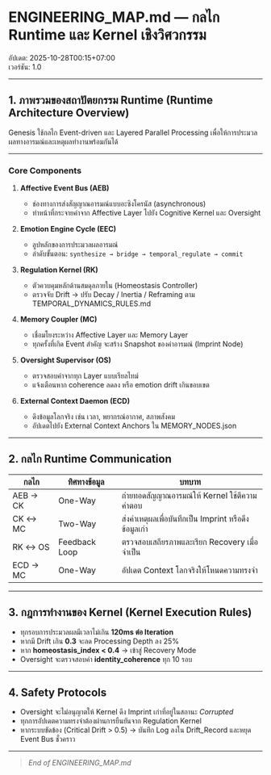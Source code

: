 # **ENGINEERING_MAP.md — กลไก Runtime และ Kernel เชิงวิศวกรรม**  
อัปเดต: 2025-10-28T00:15+07:00  
เวอร์ชัน: 1.0

---

## **1. ภาพรวมของสถาปัตยกรรม Runtime (Runtime Architecture Overview)**
Genesis ใช้กลไก Event-driven และ Layered Parallel Processing เพื่อให้การประมวลผลทางอารมณ์และเหตุผลทำงานพร้อมกันได้

---

### **Core Components**
1. **Affective Event Bus (AEB)**  
   - ช่องทางการส่งสัญญาณอารมณ์แบบอะซิงโครนัส (asynchronous)  
   - ทำหน้าที่กระจายค่าจาก Affective Layer ไปยัง Cognitive Kernel และ Oversight

2. **Emotion Engine Cycle (EEC)**  
   - ลูปหลักของการประมวลผลอารมณ์  
   - ลำดับขั้นตอน: `synthesize → bridge → temporal_regulate → commit`

3. **Regulation Kernel (RK)**  
   - ตัวควบคุมหลักด้านสมดุลภายใน (Homeostasis Controller)
   - ตรวจจับ Drift → ปรับ Decay / Inertia / Reframing ตาม TEMPORAL_DYNAMICS_RULES.md

4. **Memory Coupler (MC)**  
   - เชื่อมโยงระหว่าง Affective Layer และ Memory Layer
   - ทุกครั้งที่เกิด Event สำคัญ จะสร้าง Snapshot ของค่าอารมณ์ (Imprint Node)

5. **Oversight Supervisor (OS)**  
   - ตรวจสอบค่าจากทุก Layer แบบเรียลไทม์  
   - แจ้งเตือนหาก coherence ลดลง หรือ emotion drift เกินขอบเขต

6. **External Context Daemon (ECD)**  
   - ดึงข้อมูลโลกจริง เช่น เวลา, พยากรณ์อากาศ, สภาพสังคม  
   - อัปเดตไปยัง External Context Anchors ใน MEMORY_NODES.json

---

## **2. กลไก Runtime Communication**
| กลไก | ทิศทางข้อมูล | บทบาท |
|-------|----------------|---------|
| AEB → CK | One-Way | ถ่ายทอดสัญญาณอารมณ์ให้ Kernel ใช้ตีความคำตอบ |
| CK ↔ MC | Two-Way | ส่งค่าเหตุผลเพื่อบันทึกเป็น Imprint หรือดึงข้อมูลเก่า |
| RK ↔ OS | Feedback Loop | ตรวจสอบเสถียรภาพและเรียก Recovery เมื่อจำเป็น |
| ECD → MC | One-Way | อัปเดต Context โลกจริงให้โหนดความทรงจำ |

---

## **3. กฎการทำงานของ Kernel (Kernel Execution Rules)**
- ทุกรอบการประมวลผลมีเวลาไม่เกิน **120ms ต่อ Iteration**
- หากมี Drift เกิน **0.3** จะลด Processing Depth ลง 25%
- หาก **homeostasis_index < 0.4** → เข้าสู่ Recovery Mode  
- Oversight จะตรวจสอบค่า **identity_coherence** ทุก 10 รอบ

---

## **4. Safety Protocols**
- Oversight จะไม่อนุญาตให้ Kernel ดึง Imprint เก่าที่อยู่ในสถานะ *Corrupted*
- ทุกการอัปเดตความทรงจำต้องผ่านการยืนยันจาก Regulation Kernel
- หากระบบขัดข้อง (Critical Drift > 0.5) → บันทึก Log ลงใน Drift_Record และหยุด Event Bus ชั่วคราว

---
> _End of ENGINEERING_MAP.md_
